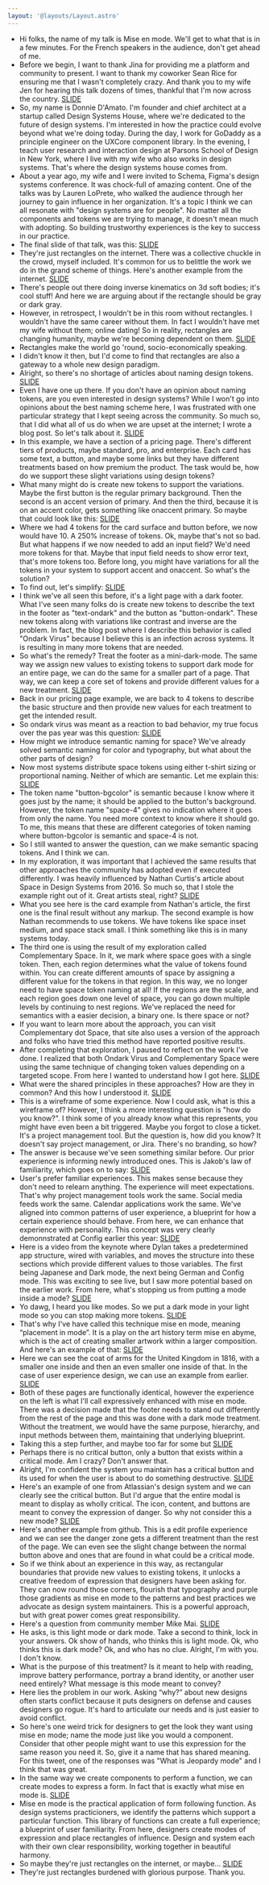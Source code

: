 ```yaml
---
layout: '@layouts/Layout.astro'
---
```


- Hi folks, the name of my talk is Mise en mode. We'll get to what that is in a few minutes. For the French speakers in the audience, don't get ahead of me.
- Before we begin, I want to thank Jina for providing me a platform and community to present. I want to thank my coworker Sean Rice for ensuring me that I wasn't completely crazy. And thank you to my wife Jen for hearing this talk dozens of times, thankful that I'm now across the country.
[SLIDE](name)
- So, my name is Donnie D'Amato. I'm founder and chief architect at a startup called Design Systems House, where we're dedicated to the future of design systems. I'm interested in how the practice could evolve beyond what we're doing today. During the day, I work for GoDaddy as a principle engineer on the UXCore component library. In the evening, I teach user research and interaction design at Parsons School of Design in New York, where I live with my wife who also works in design systems. That's where the design systems house comes from.
- About a year ago, my wife and I were invited to Schema, Figma's design systems conference. It was chock-full of amazing content. One of the talks was by Lauren LoPrete, who walked the audience through her journey to gain influence in her organization. It's a topic I think we can all resonate with "design systems are for people". No matter all the components and tokens we are trying to manage, it doesn't mean much with adopting. So building trustworthy experiences is the key to success in our practice.
- The final slide of that talk, was this:
[SLIDE](lauren)
- They're just rectangles on the internet. There was a collective chuckle in the crowd, myself included. It's common for us to belittle the work we do in the grand scheme of things. Here's another example from the internet.
[SLIDE](hand)
- There's people out there doing inverse kinematics on 3d soft bodies; it's cool stuff! And here we are arguing about if the rectangle should be gray or dark gray.
- However, in retrospect, I wouldn't be in this room without rectangles. I wouldn't have the same career without them. In fact I wouldn't have met my wife without them; online dating! So in reality, rectangles are changing humanity, maybe we're becoming dependent on them.
[SLIDE](dependency)
- Rectangles make the world go 'round, socio-economically speaking.
- I didn't know it then, but I'd come to find that rectangles are also a gateway to a whole new design paradigm.
- Alright, so there's no shortage of articles about naming design tokens.
[SLIDE](articles)
- Even I have one up there. If you don't have an opinion about naming tokens, are you even interested in design systems? While I won't go into opinions about the best naming scheme here, I was frustrated with one particular strategy that I kept seeing across the community. So much so, that I did what all of us do when we are upset at the internet; I wrote a blog post. So let's talk about it.
[SLIDE](pricing)
- In this example, we have a section of a pricing page. There's different tiers of products, maybe standard, pro, and enterprise. Each card has some text, a button, and maybe some links but they have different treatments based on how premium the product. The task would be, how do we support these slight variations using design tokens?
- What many might do is create new tokens to support the variations. Maybe the first button is the regular primary background. Then the second is an accent version of primary. And then the third, because it is on an accent color, gets something like onaccent primary. So maybe that could look like this:
[SLIDE](tokens)
- Where we had 4 tokens for the card surface and button before, we now would have 10. A 250% increase of tokens. Ok, maybe that's not so bad. But what happens if we now needed to add an input field? We'd need more tokens for that. Maybe that input field needs to show error text, that's more tokens too. Before long, you might have variations for all the tokens in your system to support accent and onaccent. So what's the solution?
- To find out, let's simplify:
[SLIDE](footer)
- I think we've all seen this before, it's a light page with a dark footer. What I've seen many folks do is create new tokens to describe the text in the footer as "text-ondark" and the button as "button-ondark". These new tokens along with variations like contrast and inverse are the problem. In fact, the blog post where I describe this behavior is called "Ondark Virus" because I believe this is an infection across systems. It is resulting in many more tokens that are needed.
- So what's the remedy? Treat the footer as a mini-dark-mode. The same way we assign new values to existing tokens to support dark mode for an entire page, we can do the same for a smaller part of a page. That way, we can keep a core set of tokens and provide different values for a new treatment.
[SLIDE](solution)
- Back in our pricing page example, we are back to 4 tokens to describe the basic structure and then provide new values for each treatment to get the intended result.
- So ondark virus was meant as a reaction to bad behavior, my true focus over the pas year was this question:
[SLIDE](spacing)
- How might we introduce semantic naming for space? We've already solved semantic naming for color and typography, but what about the other parts of design?
- Now most systems distribute space tokens using either t-shirt sizing or proportional naming. Neither of which are semantic. Let me explain this:
[SLIDE](space-4)
- The token name "button-bgcolor" is semantic because I know where it goes just by the name; it should be applied to the button's background. However, the token name "space-4" gives no indication where it goes from only the name. You need more context to know where it should go. To me, this means that these are different categories of token naming where button-bgcolor is semantic and space-4 is not.
- So I still wanted to answer the question, can we make semantic spacing tokens. And I think we can.
- In my exploration, it was important that I achieved the same results that other approaches the community has adopted even if executed differently. I was heavily influenced by Nathan Curtis's article about Space in Design Systems from 2016. So much so, that I stole the example right out of it. Great artists steal, right?
[SLIDE](nathan)
- What you see here is the card example from Nathan's article, the first one is the final result without any markup. The second example is how Nathan recommends to use tokens. We have tokens like space inset medium, and space stack small. I think something like this is in many systems today.
- The third one is using the result of my exploration called Complementary Space. In it, we mark where space goes with a single token. Then, each region determines what the value of tokens found within. You can create different amounts of space by assigning a different value for the tokens in that region. In this way, we no longer need to have space token naming at all! If the regions are the scale, and each region goes down one level of space, you can go down multiple levels by continuing to nest regions. We've replaced the need for semantics with a easier decision, a binary one. Is there space or not?
- If you want to learn more about the approach, you can visit Complementary dot Space, that site also uses a version of the approach and folks who have tried this method have reported positive results.
- After completing that exploration, I paused to reflect on the work I've done. I realized that both Ondark Virus and Complementary Space were using the same technique of changing token values depending on a targeted scope. From here I wanted to understand how I got here.
[SLIDE](shared)
- What were the shared principles in these approaches? How are they in common? And this how I understood it.
[SLIDE](wireframe)
- This is a wireframe of some experience. Now I could ask, what is this a wireframe of? However, I think a more interesting question is "how do you know?". I think some of you already know what this represents, you might have even been a bit triggered. Maybe you forgot to close a ticket. It's a project management tool. But the question is, how did you know? It doesn't say project management, or Jira. There's no branding, so how?
- The answer is because we've seen something similar before. Our prior experience is informing newly introduced ones. This is Jakob's law of familiarity, which goes on to say:
[SLIDE](jakob)
- User's prefer familiar experiences. This makes sense because they don't need to relearn anything. The experience will meet expectations. That's why project management tools work the same. Social media feeds work the same. Calendar applications work the same. We've aligned into common patterns of user experience, a blueprint for how a certain experience should behave. From here, we can enhance that experience with personality. This concept was very clearly demonnstrated at Config earlier this year:
[SLIDE](config)
- Here is a video from the keynote where Dylan takes a predetermined app structure, wired with variables, and moves the structure into these sections which provide different values to those variables. The first being Japanese and Dark mode, the next being German and Config mode. This was exciting to see live, but I saw more potential based on the earlier work. From here, what's stopping us from putting a mode inside a mode?
[SLIDE](xzibit)
- Yo dawg, I heard you like modes. So we put a dark mode in your light mode so you can stop making more tokens.
[SLIDE](mise)
- That's why I've have called this technique mise en mode, meaning “placement in mode”. It is a play on the art history term mise en abyme, which is the act of creating smaller artwork within a larger composition. And here's an example of that:
[SLIDE](coat)
- Here we can see the coat of arms for the United Kingdom in 1816, with a smaller one inside and then an even smaller one inside of that. In the case of user experience design, we can use an example from earlier.
[SLIDE](enhancement)
- Both of these pages are functionally identical, however the experience on the left is what I'll call expressively enhanced with mise en mode. There was a decision made that the footer needs to stand out differently from the rest of the page and this was done with a dark mode treatment. Without the treatment, we would have the same purpose, hierarchy, and input methods between them, maintaining that underlying blueprint.
- Taking this a step further, and maybe too far for some but
[SLIDE](critical)
- Perhaps there is no critical button, only a button that exists within a critical mode. Am I crazy? Don't answer that.
- Alright, I'm confident the system you maintain has a critical button and its used for when the user is about to do something destructive.
[SLIDE](modal)
- Here's an example of one from Atlassian's design system and we can clearly see the critical button. But I'd argue that the entire modal is meant to display as wholly critical. The icon, content, and buttons are meant to convey the expression of danger. So why not consider this a new mode?
[SLIDE](github)
- Here's another example from github. This is a edit profile experience and we can see the danger zone gets a different treatment than the rest of the page. We can even see the slight change between the normal button above and ones that are found in what could be a critical mode.
- So if we think about an experience in this way, as rectangular boundaries that provide new values to existing tokens, it unlocks a creative freedom of expression that designers have been asking for. They can now round those corners, flourish that typography and purple those gradients as mise en mode to the patterns and best practices we advocate as design system maintainers. This is a powerful approach, but with great power comes great responsibility.
- Here's a question from community member Mike Mai.
[SLIDE](question)
- He asks, is this light mode or dark mode. Take a second to think, lock in your answers. Ok show of hands, who thinks this is light mode. Ok, who thinks this is dark mode? Ok, and who has no clue. Alright, I'm with you. I don't know.
- What is the purpose of this treatment? Is it meant to help with reading, improve battery performance, portray a brand identity, or another user need entirely? What message is this mode meant to convey?
- Here lies the problem in our work. Asking “why?” about new designs often starts conflict because it puts designers on defense and causes designers go rogue. It's hard to articulate our needs and is just easier to avoid conflict.
- So here's one weird trick for designers to get the look they want using mise en mode; name the mode just like you would a component. Consider that other people might want to use this expression for the same reason you need it. So, give it a name that has shared meaning. For this tweet, one of the responses was "What is Jeopardy mode" and I think that was great.
- In the same way we create components to perform a function, we can create modes to express a form. In fact that is exactly what mise en mode is.
[SLIDE](fff)
- Mise en mode is the practical application of form following function. As design systems practicioners, we identify the patterns which support a particular function. This library of functions can create a full experience; a blueprint of user familiarity. From here, designers create modes of expression and place rectangles of influence. Design and system each with their own clear responsibility, working together in beautiful harmony.
- So maybe they're just rectangles on the internet, or maybe...
[SLIDE](burdened)
- They're just rectangles burdened with glorious purpose. Thank you.



